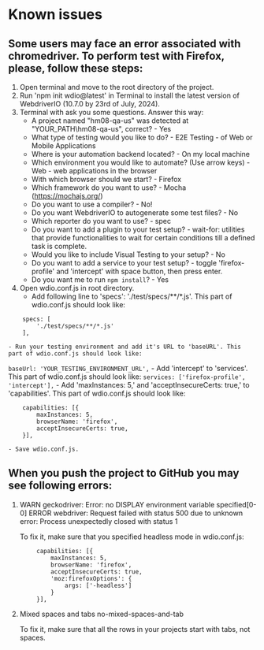 # Known issues

## Some users may face an error associated with chromedriver. To perform test with Firefox, please, follow these steps:
1. Open terminal and move to the root directory of the project.
2. Run 'npm init wdio@latest' in Terminal to install the latest version of WebdriverIO (10.7.0 by 23rd of July, 2024).
3. Terminal with ask you some questions. Answer this way:
    - A project named "hm08-qa-us" was detected at "YOUR_PATH\hm08-qa-us", correct? - Yes
    - What type of testing would you like to do? - E2E Testing - of Web or Mobile Applications
    - Where is your automation backend located? - On my local machine
    - Which environment you would like to automate? (Use arrow keys) - Web - web applications in the browser
    - With which browser should we start? - Firefox
    - Which framework do you want to use? - Mocha (https://mochajs.org/)
    - Do you want to use a compiler? - No!
    - Do you want WebdriverIO to autogenerate some test files? - No
    - Which reporter do you want to use? - spec
    - Do you want to add a plugin to your test setup? - wait-for: utilities that provide functionalities to wait for certain conditions till a defined task is complete.
    - Would you like to include Visual Testing to your setup? - No
    - Do you want to add a service to your test setup? - toggle 'firefox-profile' and 'intercept' with space button, then press enter.
    - Do you want me to run `npm install`? - Yes
4. Open wdio.conf.js in root directory.
    - Add following line to 'specs': './test/specs/**/*.js'. This part of wdio.conf.js should look like:
```
    specs: [
        './test/specs/**/*.js'
    ],
```
    - Run your testing environment and add it's URL to 'baseURL'. This part of wdio.conf.js should look like:
   `baseUrl: 'YOUR_TESTING_ENVIRONMENT_URL',`
    - Add 'intercept' to 'services'. This part of wdio.conf.js should look like:
    `services: ['firefox-profile', 'intercept'],`
    - Add 'maxInstances: 5,' and 'acceptInsecureCerts: true,' to 'capabilities'. This part of wdio.conf.js should look like:
```
    capabilities: [{
        maxInstances: 5,
        browserName: 'firefox',
        acceptInsecureCerts: true,
    }],
```
    - Save wdio.conf.js.

## When you push the project to GitHub you may see following errors:

1.  WARN geckodriver: Error: no DISPLAY environment variable specified[0-0] 
    ERROR webdriver: Request failed with status 500 due to unknown error: Process unexpectedly closed with status 1

    To fix it, make sure that you specified headless mode in wdio.conf.js:
```
        capabilities: [{
            maxInstances: 5,
            browserName: 'firefox',
            acceptInsecureCerts: true,
            'moz:firefoxOptions': {
                args: ['-headless']
            }
        }],
```

2.  Mixed spaces and tabs  no-mixed-spaces-and-tab

    To fix it, make sure that all the rows in your projects start with tabs, not spaces.
